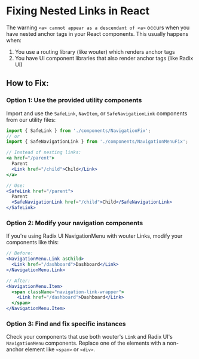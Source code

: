 
# Fixing Nested Links in React

The warning `<a> cannot appear as a descendant of <a>` occurs when you have nested anchor tags in your React components. This usually happens when:

1. You use a routing library (like wouter) which renders anchor tags
2. You have UI component libraries that also render anchor tags (like Radix UI)

## How to Fix:

### Option 1: Use the provided utility components

Import and use the `SafeLink`, `NavItem`, or `SafeNavigationLink` components from our utility files:

```jsx
import { SafeLink } from './components/NavigationFix';
// or
import { SafeNavigationLink } from './components/NavigationMenuFix';

// Instead of nesting links:
<a href="/parent">
  Parent
  <Link href="/child">Child</Link>
</a>

// Use:
<SafeLink href="/parent">
  Parent
  <SafeNavigationLink href="/child">Child</SafeNavigationLink>
</SafeLink>
```

### Option 2: Modify your navigation components

If you're using Radix UI NavigationMenu with wouter Links, modify your components like this:

```jsx
// Before:
<NavigationMenu.Link asChild>
  <Link href="/dashboard">Dashboard</Link>
</NavigationMenu.Link>

// After:
<NavigationMenu.Item>
  <span className="navigation-link-wrapper">
    <Link href="/dashboard">Dashboard</Link>
  </span>
</NavigationMenu.Item>
```

### Option 3: Find and fix specific instances

Check your components that use both wouter's `Link` and Radix UI's `NavigationMenu` components. Replace one of the elements with a non-anchor element like `<span>` or `<div>`.
